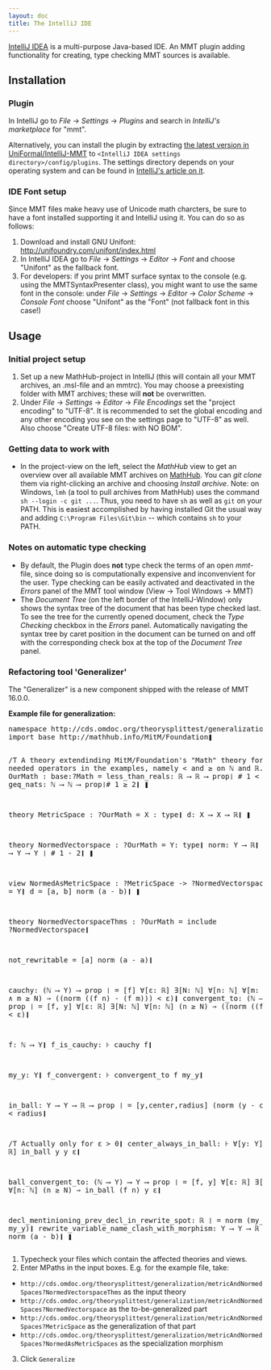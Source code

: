 ```yaml
---
layout: doc
title: The IntelliJ IDE
---
```

[IntelliJ IDEA](https://www.jetbrains.com/idea/) is a multi-purpose Java-based IDE. An MMT plugin adding functionality for creating, type checking MMT sources is available.

## Installation

### Plugin

In IntelliJ go to *File* -> *Settings* -> *Plugins* and search in *IntelliJ's marketplace* for "mmt".

Alternatively, you can install the plugin by extracting [the latest version in UniFormal/IntelliJ-MMT](https://github.com/UniFormal/IntelliJ-MMT/tree/master/build/distributions) to `<IntelliJ IDEA settings directory>/config/plugins`. The settings directory depends on your operating system and can be found in [IntelliJ's article on it](https://intellij-support.jetbrains.com/hc/en-us/articles/206544519-Directories-used-by-the-IDE-to-store-settings-caches-plugins-and-logs).

### IDE Font setup

Since MMT files make heavy use of Unicode math charcters, be sure to have a font installed supporting it and IntelliJ using it. You can do so as follows:


1. Download and install GNU Unifont: http://unifoundry.com/unifont/index.html
2. In IntelliJ IDEA go to *File* -> *Settings* -> *Editor* -> *Font* and choose "Unifont" as the fallback font.
3. For developers: if you print MMT surface syntax to the console (e.g. using the MMTSyntaxPresenter class), you might want to use the same font in the console: under *File* -> *Settings* -> *Editor* -> *Color Scheme* -> *Console Font* choose "Unifont" as the "Font" (not fallback font in this case!)

## Usage

### Initial project setup

1. Set up a new MathHub-project in IntelliJ (this will contain all your MMT archives, an .msl-file and an mmtrc). You may choose a preexisting folder with MMT archives; these will **not** be overwritten.
2. Under *File* -> *Settings* -> *Editor* -> *File Encodings* set the "project encoding" to "UTF-8". It is recommended to set the global encoding and any other encoding you see on the settings page to "UTF-8" as well. Also choose "Create UTF-8 files: with NO BOM".

### Getting data to work with

- In the project-view on the left, select the *MathHub* view to get an overview over all available MMT archives on 
[MathHub](http://gl.mathhub.info). You can *git clone* them via right-clicking an archive and choosing *Install archive*. Note: on Windows, `lmh` (a tool to pull archives from MathHub) uses  the command `sh --login -c git ...`. Thus, you need to have `sh` as well as `git` on your PATH. This is easiest accomplished by having installed Git the usual way and adding `C:\Program Files\Git\bin` -- which contains `sh` to your PATH.

### Notes on automatic type checking

- By default, the Plugin does **not** type check the terms of an open *mmt*-file, since doing so is computationally expensive and inconvenvient for the user. Type checking can be easily activated and deactivated in the *Errors* panel of the MMT tool window (View -> Tool Windows -> MMT)
- The *Document Tree* (on the left border of the IntelliJ-Window) only shows the syntax tree of the document that has been type checked last. To see the tree for the currently opened document, check the *Type Checking* checkbox in the *Errors* panel. Automatically navigating the syntax tree by caret position in the document can be turned on and off with the corresponding check box at the top of the *Document Tree* panel.

### Refactoring tool 'Generalizer'

The "Generalizer" is a new component shipped with the release of MMT 16.0.0.

**Example file for generalization:**

<div class="detail"><pre>namespace http://cds.omdoc.org/theorysplittest/generalization/metricAndNormedSpaces❚
import base http://mathhub.info/MitM/Foundation❚

/T A theory extendinding MitM/Foundation's "Math" theory for some needed operators in the examples, namely < and ≥ on ℕ and ℝ.❚
theory OurMath : base:?Math =
  less_than_reals: ℝ ⟶ ℝ ⟶ prop❘ # 1 < 2❙
  geq_nats: ℕ ⟶ ℕ ⟶ prop❘# 1 ≥ 2❙
❚

theory MetricSpace : ?OurMath =
  X : type❙
  d: X ⟶ X ⟶ ℝ❙
❚

theory NormedVectorspace : ?OurMath =
  Y: type❙
  norm: Y ⟶ ℝ❙
  minus: Y ⟶ Y ⟶ Y ❘ # 1 - 2❙
❚

view NormedAsMetricSpace : ?MetricSpace -> ?NormedVectorspace =
  X = Y❙
  d = [a, b] norm (a - b)❙
❚

theory NormedVectorspaceThms : ?OurMath =
  include ?NormedVectorspace❙

  not_rewritable = [a] norm (a - a)❙

  cauchy: (ℕ ⟶ Y) ⟶ prop ❘ = [f] ∀[ɛ: ℝ] ∃[N: ℕ] ∀[n: ℕ] ∀[m: ℕ] (n ≥ N ∧ m ≥ N) ⇒ ((norm ((f n) - (f m))) < ɛ)❙
  convergent_to: (ℕ ⟶ Y) ⟶ Y ⟶ prop ❘ = [f, y] ∀[ɛ: ℝ] ∃[N: ℕ] ∀[n: ℕ] (n ≥ N) ⇒ ((norm ((f n) - y)) < ɛ)❙

  f: ℕ ⟶ Y❙
  f_is_cauchy: ⊦ cauchy f❙

  my_y: Y❙
  f_convergent: ⊦ convergent_to f my_y❙

  in_ball: Y ⟶ Y ⟶ ℝ ⟶ prop ❘ = [y,center,radius] (norm (y - center)) < radius❙

  /T Actually only for ɛ > 0❙
  center_always_in_ball: ⊦ ∀[y: Y] ∀[ɛ: ℝ] in_ball y y ɛ❙

  ball_convergent_to: (ℕ ⟶ Y) ⟶ Y ⟶ prop ❘ = [f, y] ∀[ɛ: ℝ] ∃[N: ℕ] ∀[n: ℕ] (n ≥ N) ⇒ in_ball (f n) y ɛ❙

  decl_mentinioning_prev_decl_in_rewrite_spot: ℝ ❘ = norm (my_y - my_y)❙
  rewrite_variable_name_clash_with_morphism: Y ⟶ Y ⟶ ℝ ❘ = [a, b] norm (a - b)❙
❚</pre></div>

1. Typecheck your files which contain the affected theories and views.
2. Enter MPaths in the input boxes. E.g. for the example file, take:
  - `http://cds.omdoc.org/theorysplittest/generalization/metricAndNormedSpaces?NormedVectorspaceThms` as the input theory
  - `http://cds.omdoc.org/theorysplittest/generalization/metricAndNormedSpaces?NormedVectorspace` as the to-be-generalized part
  - `http://cds.omdoc.org/theorysplittest/generalization/metricAndNormedSpaces?MetricSpace` as the generalization of that part
  - `http://cds.omdoc.org/theorysplittest/generalization/metricAndNormedSpaces?NormedAsMetricSpaces` as the specialization morphism
3. Click `Generalize`
